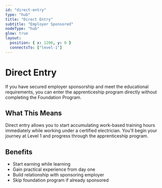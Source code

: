 ```yaml
---
id: "direct-entry"
type: "hub"
title: "Direct Entry"
subtitle: "Employer Sponsored"
nodeType: "hub"
glow: true
layout:
  position: { x: 1200, y: 0 }
  connectsTo: ["level-1"]
---
```


# Direct Entry

If you have secured employer sponsorship and meet the educational requirements, you can enter the apprenticeship program directly without completing the Foundation Program.

## What This Means

Direct entry allows you to start accumulating work-based training hours immediately while working under a certified electrician. You'll begin your journey at Level 1 and progress through the apprenticeship program.

## Benefits

- Start earning while learning
- Gain practical experience from day one
- Build relationship with sponsoring employer
- Skip foundation program if already sponsored

